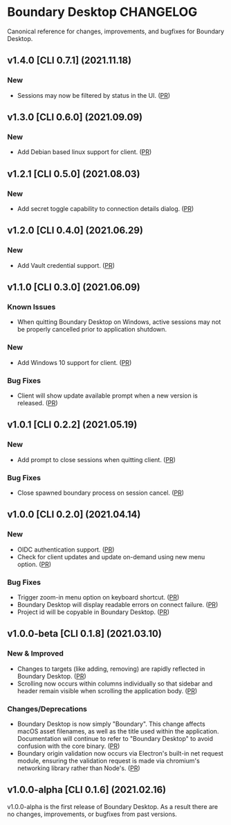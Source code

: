 # Boundary Desktop CHANGELOG

Canonical reference for changes, improvements, and bugfixes for Boundary Desktop.

## v1.4.0 [CLI 0.7.1] (2021.11.18)

### New

- Sessions may now be filtered by status in the UI. ([PR](https://github.com/hashicorp/boundary-ui/pull/860))

## v1.3.0 [CLI 0.6.0] (2021.09.09)

### New

- Add Debian based linux support for client. ([PR](https://github.com/hashicorp/boundary-ui/pull/719))

## v1.2.1 [CLI 0.5.0] (2021.08.03)

### New

- Add secret toggle capability to connection details dialog. ([PR](https://github.com/hashicorp/boundary-ui/pull/637))

## v1.2.0 [CLI 0.4.0] (2021.06.29)

### New

- Add Vault credential support. ([PR](https://github.com/hashicorp/boundary-ui/pull/619))

## v1.1.0 [CLI 0.3.0] (2021.06.09)

### Known Issues

- When quitting Boundary Desktop on Windows, active sessions may not be properly cancelled prior to application shutdown.

### New

- Add Windows 10 support for client. ([PR](https://github.com/hashicorp/boundary-ui/pull/581))

### Bug Fixes

- Client will show update available prompt when a new version is released. ([PR](https://github.com/hashicorp/boundary-ui/pull/566))

## v1.0.1 [CLI 0.2.2] (2021.05.19)

### New

- Add prompt to close sessions when quitting client. ([PR](https://github.com/hashicorp/boundary-ui/pull/555))

### Bug Fixes

- Close spawned boundary process on session cancel. ([PR](https://github.com/hashicorp/boundary-ui/pull/549))

## v1.0.0 [CLI 0.2.0] (2021.04.14)

### New

- OIDC authentication support. ([PR](https://github.com/hashicorp/boundary-ui/pull/429))
- Check for client updates and update on-demand using new menu option. ([PR](https://github.com/hashicorp/boundary-ui/pull/522))

### Bug Fixes

- Trigger zoom-in menu option on keyboard shortcut. ([PR](https://github.com/hashicorp/boundary-ui/pull/505))
- Boundary Desktop will display readable errors on connect failure. ([PR](https://github.com/hashicorp/boundary-ui/pull/530))
- Project id will be copyable in Boundary Desktop. ([PR](https://github.com/hashicorp/boundary-ui/pull/523))

## v1.0.0-beta [CLI 0.1.8] (2021.03.10)

### New & Improved

- Changes to targets (like adding, removing) are rapidly reflected in Boundary Desktop. ([PR](https://github.com/hashicorp/boundary-ui/pull/487))
- Scrolling now occurs within columns individually so that sidebar and header remain visible when scrolling the application body.  ([PR](https://github.com/hashicorp/boundary-ui/pull/482))

### Changes/Deprecations

- Boundary Desktop is now simply "Boundary".  This change affects macOS asset filenames, as well as the title used within the application.  Documentation will continue to refer to "Boundary Desktop" to avoid confusion with the core binary.  ([PR](https://github.com/hashicorp/boundary-ui/pull/481))
- Boundary origin validation now occurs via Electron's built-in net request module, ensuring the validation request is made via chromium's networking library rather than Node's.  ([PR](https://github.com/hashicorp/boundary-ui/pull/480))

## v1.0.0-alpha [CLI 0.1.6] (2021.02.16)

v1.0.0-alpha is the first release of Boundary Desktop. As a result there are no changes, improvements, or bugfixes from past versions.
